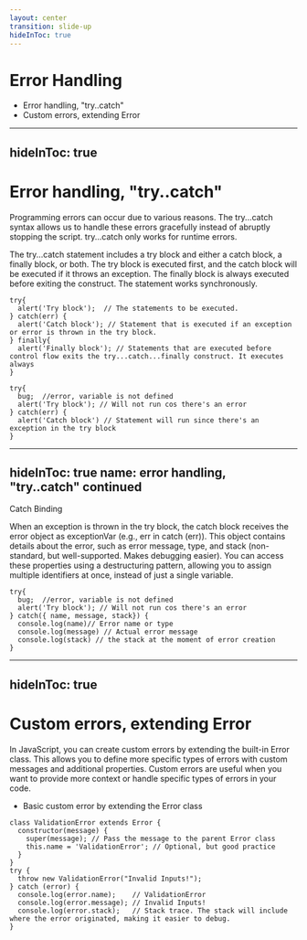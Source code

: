 ```yaml
---
layout: center
transition: slide-up
hideInToc: true
---
```


# Error Handling

<div mt-2 />

- Error handling, "try..catch"
- Custom errors, extending Error

---
hideInToc: true
---

# Error handling, "try..catch"

<v-clicks>

<div>Programming errors can occur due to various reasons. The <span class="text-red">try...catch</span> syntax allows us to handle these errors gracefully instead of abruptly stopping the script. <span class="text-red">try...catch</span> only works for runtime errors.</div>

The <span class="text-red">try...catch</span> statement includes a <span class="text-red">try</span> block and either a <span class="text-red">catch</span> block, a <span class="text-red">finally</span> block, or both. The <span class="text-red">try</span> block is executed first, and the <span class="text-red">catch</span> block will be executed if it throws an exception. The <span class="text-red">finally</span> block is always executed before exiting the construct. The statement works synchronously.

```js{monaco-run} {autorun: false}
try{
  alert('Try block');  // The statements to be executed.
} catch(err) {
  alert('Catch block'); // Statement that is executed if an exception or error is thrown in the try block.
} finally{
  alert('Finally block'); // Statements that are executed before control flow exits the try...catch...finally construct. It executes always
}
```

```js{monaco-run} {autorun: false}
try{
  bug;  //error, variable is not defined
  alert('Try block'); // Will not run cos there's an error
} catch(err) {
  alert('Catch block') // Statement will run since there's an exception in the try block
}
```

</v-clicks>

---
hideInToc: true
name: error handling, "try..catch" continued
---

Catch Binding

<v-clicks>

When an exception is thrown in the <span class="text-red">try</span> block, the <span class="text-red">catch</span> block receives the error object as <span class="text-red">exceptionVar</span> (e.g., <span class="text-red">err</span> in <span class="text-red">catch (err)</span>). This object contains details about the error, such as error <span class="text-red">message</span>, <span class="text-red">type</span>, and <span class="text-red">stack</span> (non-standard, but well-supported. Makes debugging easier). You can access these properties using a destructuring pattern, allowing you to assign multiple identifiers at once, instead of just a single variable.

```js{monaco-run} {autorun: false}
try{
  bug;  //error, variable is not defined
  alert('Try block'); // Will not run cos there's an error
} catch({ name, message, stack}) {
  console.log(name)// Error name or type
  console.log(message) // Actual error message
  console.log(stack) // the stack at the moment of error creation
}
```

</v-clicks>

---
hideInToc: true
---

# Custom errors, extending Error

<v-clicks>

<div>In JavaScript, you can create custom errors by extending the built-in <span class="text-red">Error</span> class. This allows you to define more specific types of errors with custom messages and additional properties. Custom errors are useful when you want to provide more context or handle specific types of errors in your code.</div>

- Basic custom error by extending the <span class="text-red">Error</span> class

```js{monaco-run} {autorun: false}
class ValidationError extends Error {
  constructor(message) {
    super(message); // Pass the message to the parent Error class
    this.name = 'ValidationError'; // Optional, but good practice
  }
}
try {
  throw new ValidationError("Invalid Inputs!");
} catch (error) {
  console.log(error.name);    // ValidationError
  console.log(error.message); // Invalid Inputs!
  console.log(error.stack);   // Stack trace. The stack will include where the error originated, making it easier to debug.
}

```

</v-clicks>
